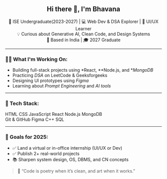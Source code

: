 <h2 align="center">Hi there 👋, I'm Bhavana</h2>

<p align="center">
  🌱 ISE Undergraduate(2023-2027) | 💻 Web Dev & DSA Explorer | 🎨 UI/UX Learner <br>
  💡 Curious about Generative AI, Clean Code, and Design Systems <br>
  📍 Based in India | 🎓 2027 Graduate
</p>

---

### 👩‍💻 What I'm Working On:
- Building full-stack projects using *React, **Node.js, and **MongoDB*
- Practicing *DSA* on LeetCode & Geeksforgeeks
- Designing UI prototypes using *Figma*
- Learning about *Prompt Engineering* and *AI tools*

---

### 🔧 Tech Stack:
HTML CSS JavaScript React Node.js MongoDB  
Git & GitHub Figma C++  SQL

---

### 🌟 Goals for 2025:
- ✅ Land a virtual or in-office internship (UI/UX or Dev)
- ✅ Publish 2+ real-world projects
- 📚 Sharpen system design, OS, DBMS, and CN concepts



> 💬 “Code is poetry when it’s clean, and art when it works.”

